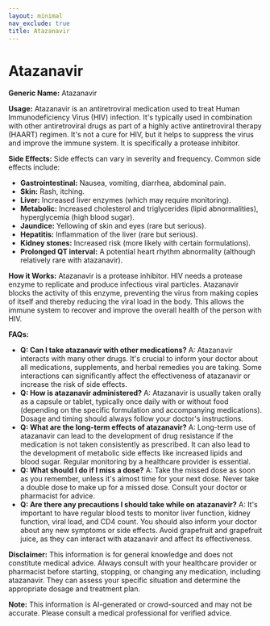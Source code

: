 ```yaml
---
layout: minimal
nav_exclude: true
title: Atazanavir
---
```


# Atazanavir

**Generic Name:** Atazanavir

**Usage:** Atazanavir is an antiretroviral medication used to treat Human Immunodeficiency Virus (HIV) infection. It's typically used in combination with other antiretroviral drugs as part of a highly active antiretroviral therapy (HAART) regimen.  It's not a cure for HIV, but it helps to suppress the virus and improve the immune system.  It is specifically a protease inhibitor.

**Side Effects:**  Side effects can vary in severity and frequency. Common side effects include:

* **Gastrointestinal:** Nausea, vomiting, diarrhea, abdominal pain.
* **Skin:** Rash, itching.
* **Liver:** Increased liver enzymes (which may require monitoring).
* **Metabolic:**  Increased cholesterol and triglycerides (lipid abnormalities), hyperglycemia (high blood sugar).
* **Jaundice:** Yellowing of skin and eyes (rare but serious).
* **Hepatitis:** Inflammation of the liver (rare but serious).
* **Kidney stones:** Increased risk (more likely with certain formulations).
* **Prolonged QT interval:**  A potential heart rhythm abnormality (although relatively rare with atazanavir).


**How it Works:** Atazanavir is a protease inhibitor.  HIV needs a protease enzyme to replicate and produce infectious viral particles. Atazanavir blocks the activity of this enzyme, preventing the virus from making copies of itself and thereby reducing the viral load in the body. This allows the immune system to recover and improve the overall health of the person with HIV.


**FAQs:**

* **Q: Can I take atazanavir with other medications?** A:  Atazanavir interacts with many other drugs. It's crucial to inform your doctor about all medications, supplements, and herbal remedies you are taking.  Some interactions can significantly affect the effectiveness of atazanavir or increase the risk of side effects.
* **Q: How is atazanavir administered?** A: Atazanavir is usually taken orally as a capsule or tablet, typically once daily with or without food (depending on the specific formulation and accompanying medications).  Dosage and timing should always follow your doctor's instructions.
* **Q: What are the long-term effects of atazanavir?** A: Long-term use of atazanavir can lead to the development of drug resistance if the medication is not taken consistently as prescribed.  It can also lead to the development of metabolic side effects like increased lipids and blood sugar.  Regular monitoring by a healthcare provider is essential.
* **Q: What should I do if I miss a dose?** A:  Take the missed dose as soon as you remember, unless it's almost time for your next dose.  Never take a double dose to make up for a missed dose. Consult your doctor or pharmacist for advice.
* **Q: Are there any precautions I should take while on atazanavir?** A:  It's important to have regular blood tests to monitor liver function, kidney function, viral load, and CD4 count.  You should also inform your doctor about any new symptoms or side effects.  Avoid grapefruit and grapefruit juice, as they can interact with atazanavir and affect its effectiveness.


**Disclaimer:** This information is for general knowledge and does not constitute medical advice. Always consult with your healthcare provider or pharmacist before starting, stopping, or changing any medication, including atazanavir.  They can assess your specific situation and determine the appropriate dosage and treatment plan.


**Note:** This information is AI-generated or crowd-sourced and may not be accurate. Please consult a medical professional for verified advice.